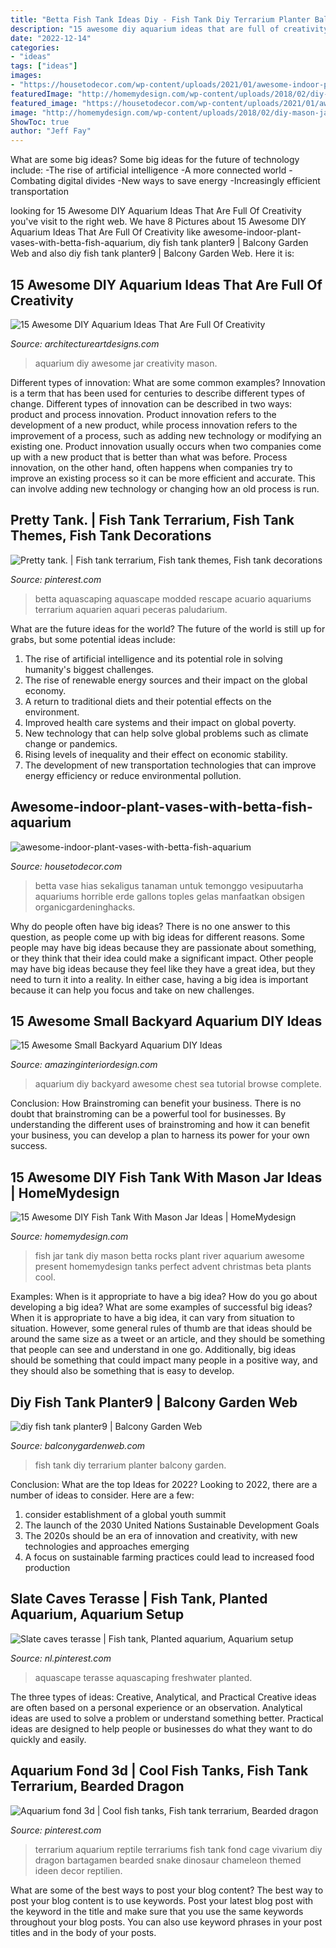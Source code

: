 ```yaml
---
title: "Betta Fish Tank Ideas Diy - Fish Tank Diy Terrarium Planter Balcony Garden"
description: "15 awesome diy aquarium ideas that are full of creativity"
date: "2022-12-14"
categories:
- "ideas"
tags: ["ideas"]
images:
- "https://housetodecor.com/wp-content/uploads/2021/01/awesome-indoor-plant-vases-with-betta-fish-aquarium.jpg"
featuredImage: "http://homemydesign.com/wp-content/uploads/2018/02/diy-mason-jar-fish-tank-with-river-rocks-and-live-plant.jpg"
featured_image: "https://housetodecor.com/wp-content/uploads/2021/01/awesome-indoor-plant-vases-with-betta-fish-aquarium.jpg"
image: "http://homemydesign.com/wp-content/uploads/2018/02/diy-mason-jar-fish-tank-with-river-rocks-and-live-plant.jpg"
ShowToc: true
author: "Jeff Fay"
---
```



What are some big ideas?
Some big ideas for the future of technology include: 
-The rise of artificial intelligence 
-A more connected world 
-Combating digital divides 
-New ways to save energy 
-Increasingly efficient transportation

	

		
looking for 15 Awesome DIY Aquarium Ideas That Are Full Of Creativity you've visit to the right web. We have 8 Pictures about 15 Awesome DIY Aquarium Ideas That Are Full Of Creativity like awesome-indoor-plant-vases-with-betta-fish-aquarium, diy fish tank planter9 | Balcony Garden Web and also diy fish tank planter9 | Balcony Garden Web. Here it is:
		
    
## 15 Awesome DIY Aquarium Ideas That Are Full Of Creativity

<img loading=lazy src="https://www.architectureartdesigns.com/wp-content/uploads/2017/12/15-Awesome-DIY-Aquarium-Ideas-That-Are-Full-Of-Creativity-7.jpg" onerror="this.onerror=null;this.src='https://tse1.mm.bing.net/th?id=OIP.ykV0ySeDMjQL44SOn-uCXwHaKk&amp;pid=15.1';" alt="15 Awesome DIY Aquarium Ideas That Are Full Of Creativity">

_Source: architectureartdesigns.com_

>aquarium diy awesome jar creativity mason. 

	

Different types of innovation: What are some common examples?
Innovation is a term that has been used for centuries to describe different types of change. Different types of innovation can be described in two ways: product and process innovation. Product innovation refers to the development of a new product, while process innovation refers to the improvement of a process, such as adding new technology or modifying an existing one. 
Product innovation usually occurs when two companies come up with a new product that is better than what was before. Process innovation, on the other hand, often happens when companies try to improve an existing process so it can be more efficient and accurate. This can involve adding new technology or changing how an old process is run.

    
## Pretty Tank. | Fish Tank Terrarium, Fish Tank Themes, Fish Tank Decorations

<img loading=lazy src="https://i.pinimg.com/originals/0c/c9/b5/0cc9b52c8ec8be15f66652acbed846d4.jpg" onerror="this.onerror=null;this.src='https://tse1.mm.bing.net/th?id=OIP.Yk55S22a1KEqdPgxXrIarwHaLI&amp;pid=15.1';" alt="Pretty tank. | Fish tank terrarium, Fish tank themes, Fish tank decorations">

_Source: pinterest.com_

>betta aquascaping aquascape modded rescape acuario aquariums terrarium aquarien aquari peceras paludarium. 

	

What are the future ideas for the world?
The future of the world is still up for grabs, but some potential ideas include: 
1. The rise of artificial intelligence and its potential role in solving humanity's biggest challenges. 
2. The rise of renewable energy sources and their impact on the global economy. 
3. A return to traditional diets and their potential effects on the environment. 
4. Improved health care systems and their impact on global poverty. 
5. New technology that can help solve global problems such as climate change or pandemics. 
6. Rising levels of inequality and their effect on economic stability. 
7. The development of new transportation technologies that can improve energy efficiency or reduce environmental pollution.

    
## Awesome-indoor-plant-vases-with-betta-fish-aquarium

<img loading=lazy src="https://housetodecor.com/wp-content/uploads/2021/01/awesome-indoor-plant-vases-with-betta-fish-aquarium.jpg" onerror="this.onerror=null;this.src='https://tse1.mm.bing.net/th?id=OIP.sk1nGtP52cqonuTzo0fD0AHaNK&amp;pid=15.1';" alt="awesome-indoor-plant-vases-with-betta-fish-aquarium">

_Source: housetodecor.com_

>betta vase hias sekaligus tanaman untuk temonggo vesipuutarha aquariums horrible erde gallons toples gelas manfaatkan obsigen organicgardeninghacks. 

	

Why do people often have big ideas?
There is no one answer to this question, as people come up with big ideas for different reasons. Some people may have big ideas because they are passionate about something, or they think that their idea could make a significant impact. Other people may have big ideas because they feel like they have a great idea, but they need to turn it into a reality. In either case, having a big idea is important because it can help you focus and take on new challenges.

    
## 15 Awesome Small Backyard Aquarium DIY Ideas

<img loading=lazy src="http://www.amazinginteriordesign.com/wp-content/uploads/2015/04/Sea-Chest-Aquarium.jpg" onerror="this.onerror=null;this.src='https://tse4.mm.bing.net/th?id=OIP.Rd5VMsNm5fs-4vovEwNL9gHaKi&amp;pid=15.1';" alt="15 Awesome Small Backyard Aquarium DIY Ideas">

_Source: amazinginteriordesign.com_

>aquarium diy backyard awesome chest sea tutorial browse complete. 

	

Conclusion: How Brainstroming can benefit your business.
There is no doubt that brainstroming can be a powerful tool for businesses. By understanding the different uses of brainstroming and how it can benefit your business, you can develop a plan to harness its power for your own success.

    
## 15 Awesome DIY Fish Tank With Mason Jar Ideas | HomeMydesign

<img loading=lazy src="http://homemydesign.com/wp-content/uploads/2018/02/diy-mason-jar-fish-tank-with-river-rocks-and-live-plant.jpg" onerror="this.onerror=null;this.src='https://tse3.mm.bing.net/th?id=OIP.w8BE1Pbp-FZcNOYeApimfQHaK-&amp;pid=15.1';" alt="15 Awesome DIY Fish Tank With Mason Jar Ideas | HomeMydesign">

_Source: homemydesign.com_

>fish jar tank diy mason betta rocks plant river aquarium awesome present homemydesign tanks perfect advent christmas beta plants cool. 

	

Examples: When is it appropriate to have a big idea? How do you go about developing a big idea? What are some examples of successful big ideas?
When it is appropriate to have a big idea, it can vary from situation to situation. However, some general rules of thumb are that ideas should be around the same size as a tweet or an article, and they should be something that people can see and understand in one go. Additionally, big ideas should be something that could impact many people in a positive way, and they should also be something that is easy to develop.

    
## Diy Fish Tank Planter9 | Balcony Garden Web

<img loading=lazy src="https://balconygardenweb-lhnfx0beomqvnhspx.netdna-ssl.com/wp-content/uploads/2018/04/diy-fish-tank-planter9.jpg" onerror="this.onerror=null;this.src='https://tse1.mm.bing.net/th?id=OIP.AJ_NIFFVCanl4fxa3q44WAHaLD&amp;pid=15.1';" alt="diy fish tank planter9 | Balcony Garden Web">

_Source: balconygardenweb.com_

>fish tank diy terrarium planter balcony garden. 

	

Conclusion: What are the top Ideas for 2022?
Looking to 2022, there are a number of ideas to consider. Here are a few: 
1. consider establishment of a global youth summit 
2. The launch of the 2030 United Nations Sustainable Development Goals 
3. The 2020s should be an era of innovation and creativity, with new technologies and approaches emerging 
4. A focus on sustainable farming practices could lead to increased food production 

    
## Slate Caves Terasse | Fish Tank, Planted Aquarium, Aquarium Setup

<img loading=lazy src="https://i.pinimg.com/736x/85/6a/b2/856ab2eb69afc28a3d47a9454e60d657--aquarium-slate.jpg" onerror="this.onerror=null;this.src='https://tse4.mm.bing.net/th?id=OIP.yZRUivtOPjG1wXF1oF5f5AHaFj&amp;pid=15.1';" alt="Slate caves terasse | Fish tank, Planted aquarium, Aquarium setup">

_Source: nl.pinterest.com_

>aquascape terasse aquascaping freshwater planted. 

	

The three types of ideas: Creative, Analytical, and Practical
Creative ideas are often based on a personal experience or an observation. Analytical ideas are used to solve a problem or understand something better. Practical ideas are designed to help people or businesses do what they want to do quickly and easily.

    
## Aquarium Fond 3d | Cool Fish Tanks, Fish Tank Terrarium, Bearded Dragon

<img loading=lazy src="https://i.pinimg.com/736x/d9/2c/51/d92c51dc8298fdf8d10fc36c6b21042a.jpg" onerror="this.onerror=null;this.src='https://tse3.mm.bing.net/th?id=OIP.x4CjV1DUaAcapf332ecDDgHaJ3&amp;pid=15.1';" alt="Aquarium fond 3d | Cool fish tanks, Fish tank terrarium, Bearded dragon">

_Source: pinterest.com_

>terrarium aquarium reptile terrariums fish tank fond cage vivarium diy dragon bartagamen bearded snake dinosaur chameleon themed ideen decor reptilien. 

	

What are some of the best ways to post your blog content?
The best way to post your blog content is to use keywords. Post your latest blog post with the keyword in the title and make sure that you use the same keywords throughout your blog posts. You can also use keyword phrases in your post titles and in the body of your posts.

